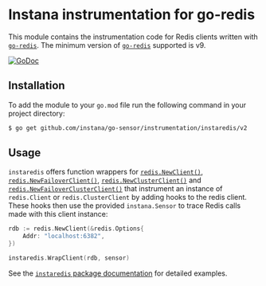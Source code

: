 Instana instrumentation for go-redis
==========================================

This module contains the instrumentation code for Redis clients written with [`go-redis`](https://pkg.go.dev/github.com/go-redis/redis/v9).
The minimum version of [`go-redis`](https://pkg.go.dev/github.com/go-redis/redis/v9) supported is v9.

[![GoDoc](https://pkg.go.dev/badge/github.com/instana/go-sensor/instrumentation/instaredis/v2)][godoc]

Installation
------------

To add the module to your `go.mod` file run the following command in your project directory:

```bash
$ go get github.com/instana/go-sensor/instrumentation/instaredis/v2
```

Usage
-----

`instaredis` offers function wrappers for [`redis.NewClient()`][instaredis.WrapClient], [`redis.NewFailoverClient()`][instaredis.WrapClient],
[`redis.NewClusterClient()`][instaredis.WrapClusterClient] and [`redis.NewFailoverClusterClient()`][instaredis.WrapClusterClient]
that instrument an instance of `redis.Client` or `redis.ClusterClient` by adding hooks to the redis client. These hooks then
use the provided `instana.Sensor` to trace Redis calls made with this client instance:

```go
rdb := redis.NewClient(&redis.Options{
	Addr: "localhost:6382",
})

instaredis.WrapClient(rdb, sensor)
```


See the [`instaredis` package documentation][godoc] for detailed examples.


[godoc]: https://pkg.go.dev/github.com/instana/go-sensor/instrumentation/instaredis/v2
[instaredis.WrapClient]: https://pkg.go.dev/github.com/instana/go-sensor/instrumentation/instaredis/v2#WrapClient
[instaredis.WrapClusterClient]: https://pkg.go.dev/github.com/instana/go-sensor/instrumentation/instaredis/v2#WrapClusterClient
